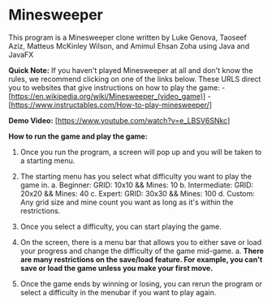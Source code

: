# Minesweeper

This program is a Minesweeper clone written by Luke Genova, Taoseef Aziz, Matteus McKinley Wilson, and Amimul Ehsan Zoha using Java and JavaFX

**Quick Note:**
If you haven't played Minesweeper at all and don't know the rules, we recommend clicking on one of the links below. These URLS direct you to websites that give instructions on how to play the game: 
   	- [https://en.wikipedia.org/wiki/Minesweeper_(video_game)]
    - [https://www.instructables.com/How-to-play-minesweeper/]

**Demo Video:** [https://www.youtube.com/watch?v=e_LBSV6SNkc]
  
**How to run the game and play the game:**

1. Once you run the program, a screen will pop up and you will be taken to a starting menu.

2. The starting menu has you select what difficulty you want to play the game in.
  a. Beginner: GRID: 10x10 && Mines: 10 
  b. Intermediate: GRID: 20x20 && Mines: 40 
  c. Expert: GRID: 30x30 && Mines: 100 
  d. Custom: Any grid size and mine count you want as long as it's within the restrictions.

3. Once you select a difficulty, you can start playing the game.
   
4. On the screen, there is a menu bar that allows you to either save or load your progress and change the difficulty of the game mid-game. 
  a. **There are many restrictions on the save/load feature. For example, you can't save or load the game unless you make your first move.** 

5. Once the game ends by winning or losing, you can rerun the program or select a difficulty in the menubar if you want to play again.

